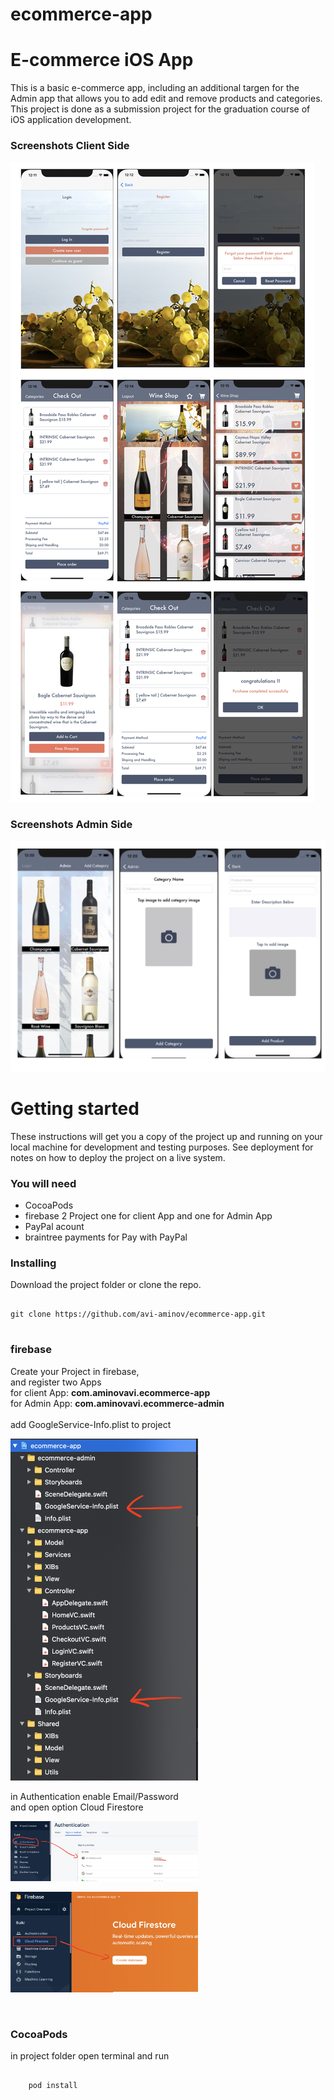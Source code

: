 # ecommerce-app

<h1>E-commerce iOS App</h1>

This is a basic e-commerce app, including an additional targen for the Admin app that allows you to add edit and remove products and categories. This project is done as a submission project for the graduation course of iOS application development.

<h3>Screenshots Client Side</h3>

<img src="https://raw.githubusercontent.com/avi-aminov/ecommerce-app/main/images_helper/shop.jpg" alt="Screens" style="max-width:100%;">

<br>

<h3>Screenshots Admin Side</h3>

<img src="https://raw.githubusercontent.com/avi-aminov/ecommerce-app/main/images_helper/admin.jpg" alt="Screens" style="max-width:100%;">

<h1>Getting started</h1>

<p>These instructions will get you a copy of the project up and running on your local machine for development and testing purposes. See deployment for notes on how to deploy the project on a live system. </p>

<h3>You will need</h3>
<ul> 
    <li>CocoaPods</li>
    <li>firebase 2 Project one for client App and one for Admin App</li>
    <li>PayPal acount</li>
    <li>braintree payments for Pay with PayPal</li>
</ul>

<h3>Installing</h3>

Download the project folder or clone the repo.

<pre>
<code>
git clone https://github.com/avi-aminov/ecommerce-app.git
</code>
</pre>

<h3>firebase</h3>
<p>
    Create your Project in firebase, <br>
    and register two Apps <br>
    for client App: <b>com.aminovavi.ecommerce-app</b> <br>
    for Admin App: <b>com.aminovavi.ecommerce-admin</b> <br><br>
    add GoogleService-Info.plist to project 
</p>


<img 
    src="https://raw.githubusercontent.com/avi-aminov/ecommerce-app/main/images_helper/firebase.png" 
    alt="Screens" 
    style="width:300px;">

<p>
   in Authentication enable Email/Password<br>
    and open option Cloud Firestore
</p>
<img 
    src="https://raw.githubusercontent.com/avi-aminov/ecommerce-app/main/images_helper/auth.png" 
    alt="Screens" 
    style="width:300px;">
    
<img 
    src="https://raw.githubusercontent.com/avi-aminov/ecommerce-app/main/images_helper/db.png" 
    alt="Screens" 
    style="width:300px;">
    
<br>
    
<h3>CocoaPods</h3>
<p>
  in project folder open terminal and run
</p>

<pre>
<code>
    pod install
</code>
</pre>




